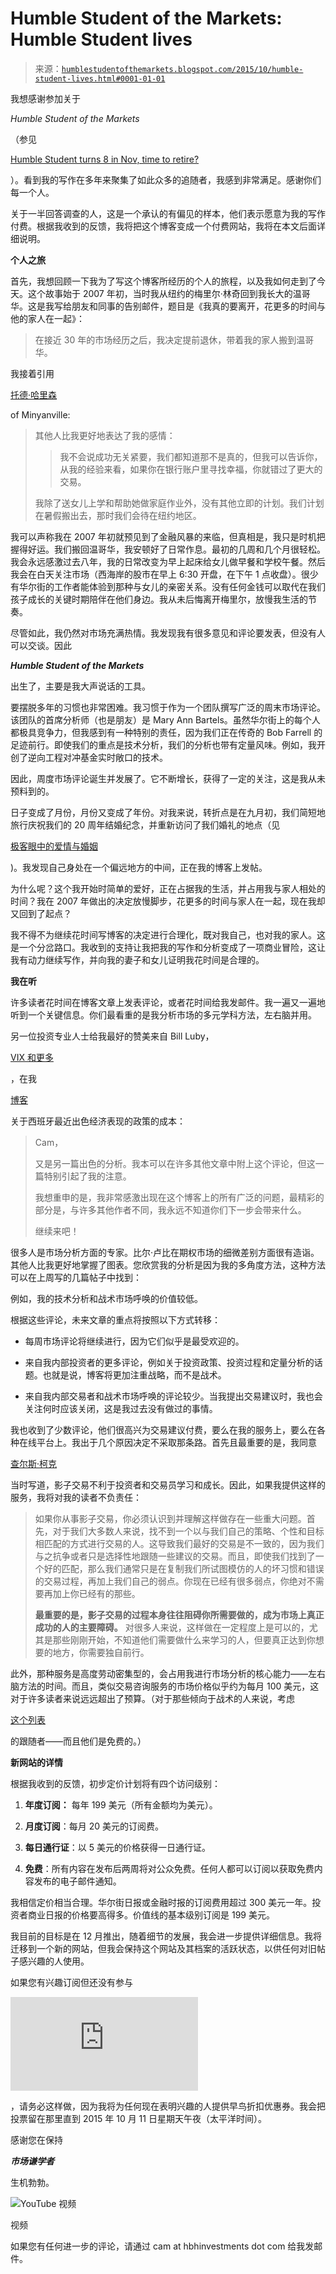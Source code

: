 <!--yml

分类：未分类

日期：2024-05-18 03:15:00

-->

# Humble Student of the Markets: Humble Student lives

> 来源：[`humblestudentofthemarkets.blogspot.com/2015/10/humble-student-lives.html#0001-01-01`](https://humblestudentofthemarkets.blogspot.com/2015/10/humble-student-lives.html#0001-01-01)

我想感谢参加关于

*Humble Student of the Markets*

（参见

[Humble Student turns 8 in Nov, time to retire?](http://humblestudentofthemarkets.blogspot.com/2015/09/humble-student-turns-8-in-nov-time-to.html)

）。看到我的写作在多年来聚集了如此众多的追随者，我感到非常满足。感谢你们每一个人。

关于一半回答调查的人，这是一个承认的有偏见的样本，他们表示愿意为我的写作付费。根据我收到的反馈，我将把这个博客变成一个付费网站，我将在本文后面详细说明。

**个人之旅**

首先，我想回顾一下我为了写这个博客所经历的个人的旅程，以及我如何走到了今天。这个故事始于 2007 年初，当时我从纽约的梅里尔·林奇回到我长大的温哥华。这是我写给朋友和同事的告别邮件，题目是《我真的要离开，花更多的时间与他的家人在一起》：

> 在接近 30 年的市场经历之后，我决定提前退休，带着我的家人搬到温哥华。

我接着引用

[托德·哈里森](http://www.marketwatch.com/story/learning-from-mistakes-what-constitutes-real-wealth)

of Minyanville:

> 其他人比我更好地表达了我的感情：
> 
> > 我不会说成功无关紧要，我们都知道那不是真的，但我可以告诉你，从我的经验来看，如果你在银行账户里寻找幸福，你就错过了更大的交易。
> > 
> 我除了送女儿上学和帮助她做家庭作业外，没有其他立即的计划。我们计划在暑假搬出去，那时我们会待在纽约地区。

我可以声称我在 2007 年初就预见到了金融风暴的来临，但真相是，我只是时机把握得好运。我们搬回温哥华，我安顿好了日常作息。最初的几周和几个月很轻松。我会永远感激过去八年，我的日常改变为早上起床给女儿做早餐和学校午餐。然后我会在白天关注市场（西海岸的股市在早上 6:30 开盘，在下午 1 点收盘）。很少有华尔街的工作者能体验到那种与女儿的亲密关系。没有任何金钱可以取代在我们孩子成长的关键时期陪伴在他们身边。我从未后悔离开梅里尔，放慢我生活的节奏。

尽管如此，我仍然对市场充满热情。我发现我有很多意见和评论要发表，但没有人可以交谈。因此

***Humble Student of the Markets***

出生了，主要是我大声说话的工具。

要摆脱多年的习惯也非常困难。我习惯于作为一个团队撰写广泛的周末市场评论。该团队的首席分析师（也是朋友）是 Mary Ann Bartels。虽然华尔街上的每个人都极具竞争力，但我感到有一种特别的责任，因为我们正在传奇的 Bob Farrell 的足迹前行。即使我们的重点是技术分析，我们的分析也带有定量风味。例如，我开创了逆向工程对冲基金实时敞口的技术。

因此，周度市场评论诞生并发展了。它不断增长，获得了一定的关注，这是我从未预料到的。

日子变成了月份，月份又变成了年份。对我来说，转折点是在九月初，我们简短地旅行庆祝我们的 20 周年结婚纪念，并重新访问了我们婚礼的地点（见

[极客眼中的爱情与婚姻](http://humblestudentofthemarkets.blogspot.com/2015/09/a-geeks-view-of-love-and-marriage.html)

)。我发现自己身处在一个偏远地方的中间，正在我的博客上发帖。

为什么呢？这个我开始时简单的爱好，正在占据我的生活，并占用我与家人相处的时间？我在 2007 年做出的决定放慢脚步，花更多的时间与家人在一起，现在我却又回到了起点？

我不得不为继续花时间写博客的决定进行合理化，既对我自己，也对我的家人。这是一个分岔路口。我收到的支持让我把我的写作和分析变成了一项商业冒险，这让我有动力继续写作，并向我的妻子和女儿证明我花时间是合理的。

**我在听**

许多读者花时间在博客文章上发表评论，或者花时间给我发邮件。我一遍又一遍地听到一个关键信息。你们最看重的是我分析市场的多元学科方法，左右脑并用。

另一位投资专业人士给我最好的赞美来自 Bill Luby，

[VIX 和更多](http://vixandmore.blogspot.com/)

，在我

[博客](http://humblestudentofthemarkets.blogspot.com/2015/08/the-costs-of-spains-astounding-recovery.html?showComment=1438916112634#c3712716827378866764)

关于西班牙最近出色经济表现的政策的成本：

> Cam，
> 
> 又是另一篇出色的分析。我本可以在许多其他文章中附上这个评论，但这一篇特别引起了我的注意。
> 
> 我想重申的是，我非常感激出现在这个博客上的所有广泛的问题，最精彩的部分是，与许多其他作者不同，我永远不知道你们下一步会带来什么。
> 
> 继续来吧！

很多人是市场分析方面的专家。比尔·卢比在期权市场的细微差别方面很有造诣。其他人比我更好地掌握了图表。您欣赏我的分析是因为我的多角度方法，这种方法可以在上周写的几篇帖子中找到：

例如，我的技术分析和战术市场呼唤的价值较低。

根据这些评论，未来文章的重点将按照以下方式转移：

+   每周市场评论将继续进行，因为它们似乎是最受欢迎的。

+   来自我内部投资者的更多评论，例如关于投资政策、投资过程和定量分析的话题。也就是说，博客将更加注重战略，而不是战术。

+   来自我内部交易者和战术市场呼唤的评论较少。当我提出交易建议时，我也会关注何时应该关闭，这是我过去没有做过的事情。

我也收到了少数评论，他们很高兴为交易建议付费，要么在我的服务上，要么在各种在线平台上。我出于几个原因决定不采取那条路。首先且最重要的是，我同意

[查尔斯·柯克](http://www.kirkreport.com/2013/09/20/should-you-shadow-trade/)

当时写道，影子交易不利于投资者和交易员学习和成长。因此，如果我提供这样的服务，我将对我的读者不负责任：

> 如果你从事影子交易，你必须认识到并理解这样做存在一些重大问题。首先，对于我们大多数人来说，找不到一个以与我们自己的策略、个性和目标相匹配的方式进行交易的人。这导致我们最好的交易是不一致的，因为我们与之抗争或者只是选择性地跟随一些建议的交易。而且，即使我们找到了一个好的匹配，那么我们通常只是在复制我们所试图模仿的人的坏习惯和错误的交易过程，再加上我们自己的弱点。你现在已经有很多弱点，你绝对不需要再加上你已经有的那些。
> 
> **最重要的是，影子交易的过程本身往往阻碍你所需要做的，成为市场上真正成功的人的主要障碍。** 对很多人来说，这样做在一定程度上是可以的，尤其是那些刚刚开始，不知道他们需要做什么来学习的人，但要真正达到你想要的地方，你需要独自前行。

此外，那种服务是高度劳动密集型的，会占用我进行市场分析的核心能力——左右脑方法的时间。而且，类似交易咨询服务的市场价格似乎约为每月 100 美元，这对于许多读者来说远远超出了预算。（对于那些倾向于战术的人来说，考虑

[这个列表](http://humblestudentofthemarkets.blogspot.com/2015/08/a-possible-but-rare-bull-market-signal.html)

的跟随者——而且他们是免费的。）

**新网站的详情**

根据我收到的反馈，初步定价计划将有四个访问级别：

1.  **年度订阅：** 每年 199 美元（所有金额均为美元）。

1.  **月度订阅**：每月 20 美元的订阅费。

1.  **每日通行证**：以 5 美元的价格获得一日通行证。

1.  **免费**：所有内容在发布后两周将对公众免费。任何人都可以订阅以获取免费内容发布的电子邮件通知。

我相信定价相当合理。华尔街日报或金融时报的订阅费用超过 300 美元一年。投资者商业日报的价格要高得多。价值线的基本级别订阅是 199 美元。

我目前的目标是在 12 月推出，随着细节的发展，我会进一步提供详细信息。我将迁移到一个新的网站，但我会保持这个网站及其档案的活跃状态，以供任何对旧帖子感兴趣的人使用。

如果您有兴趣订阅但还没有参与

![投票](http://humblestudentofthemarkets.blogspot.com/2015/09/humble-student-turns-8-in-nov-time-to.html)

，请务必这样做，因为我将为任何现在表明兴趣的人提供早鸟折扣优惠券。我会把投票留在那里直到 2015 年 10 月 11 日星期天午夜（太平洋时间）。

感谢您在保持

***市场谦学者***

生机勃勃。

![YouTube 视频](https://www.youtube.com/embed/8vY-4zWKsJM?feature=player_embedded)

视频

如果您有任何进一步的评论，请通过 cam at hbhinvestments dot com 给我发邮件。
